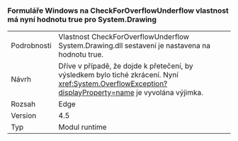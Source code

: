 ### <a name="winforms-checkforoverflowunderflow-property-is-now-true-for-systemdrawing"></a>Formuláře Windows na CheckForOverflowUnderflow vlastnost má nyní hodnotu true pro System.Drawing

|   |   |
|---|---|
|Podrobnosti|Vlastnost CheckForOverflowUnderflow System.Drawing.dll sestavení je nastavena na hodnotu true.|
|Návrh|Dříve v případě, že dojde k přetečení, by výsledkem bylo tiché zkrácení. Nyní <xref:System.OverflowException?displayProperty=name> je vyvolána výjimka.|
|Rozsah|Edge|
|Version|4.5|
|Typ|Modul runtime|

